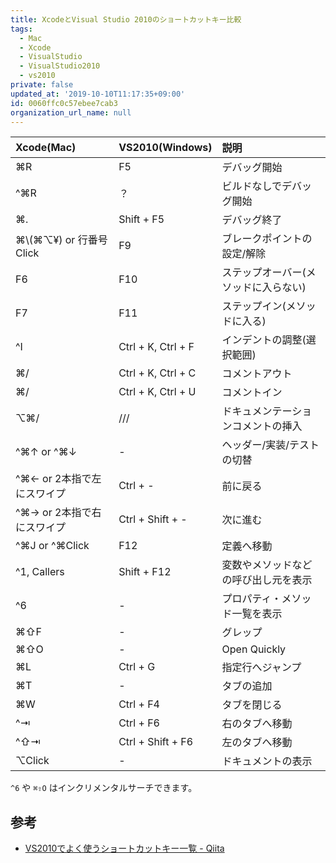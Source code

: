 ```yaml
---
title: XcodeとVisual Studio 2010のショートカットキー比較
tags:
  - Mac
  - Xcode
  - VisualStudio
  - VisualStudio2010
  - vs2010
private: false
updated_at: '2019-10-10T11:17:35+09:00'
id: 0060ffc0c57ebee7cab3
organization_url_name: null
---
```

|Xcode(Mac)|VS2010(Windows)|説明|
|:---|:---|:---|
|⌘R|F5|デバッグ開始|
|^⌘R|？|ビルドなしでデバッグ開始|
|⌘.|Shift + F5|デバッグ終了|
|⌘\\(⌘⌥¥) or 行番号Click|F9|ブレークポイントの設定/解除|
|F6|F10|ステップオーバー(メソッドに入らない)|
|F7|F11|ステップイン(メソッドに入る)|
|^I|Ctrl + K, Ctrl + F|インデントの調整(選択範囲)|
|⌘/|Ctrl + K, Ctrl + C|コメントアウト|
|⌘/|Ctrl + K, Ctrl + U|コメントイン|
|⌥⌘/|///|ドキュメンテーションコメントの挿入|
|^⌘↑ or ^⌘↓|-|ヘッダー/実装/テストの切替|
|^⌘← or 2本指で左にスワイプ|Ctrl + -|前に戻る|
|^⌘→ or 2本指で右にスワイプ|Ctrl + Shift + -|次に進む|
|^⌘J or ^⌘Click|F12|定義へ移動|
|^1, Callers|Shift + F12|変数やメソッドなどの呼び出し元を表示|
|^6|-|プロパティ・メソッド一覧を表示|
|⌘⇧F|-|グレップ|
|⌘⇧O|-|Open Quickly|
|⌘L|Ctrl + G|指定行へジャンプ|
|⌘T|-|タブの追加|
|⌘W|Ctrl + F4|タブを閉じる|
|^⇥|Ctrl + F6|右のタブへ移動|
|^⇧⇥|Ctrl + Shift + F6|左のタブへ移動|
|⌥Click|-|ドキュメントの表示|

`^6` や `⌘⇧O` はインクリメンタルサーチできます。

## 参考

- [VS2010でよく使うショートカットキー一覧 - Qiita](https://qiita.com/uhooi/items/0d048b6df094925d37ca)

